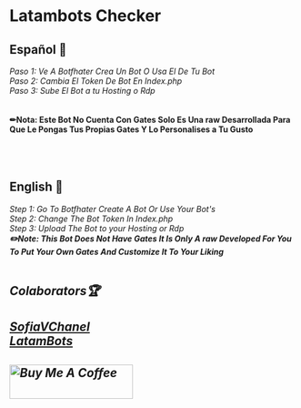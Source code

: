 <h1>Latambots Checker</h1>
<h2>Español 📌</h2>
<i>Paso 1: Ve A Botfhater Crea Un Bot O Usa El De Tu Bot</i><br>
<i>Paso 2: Cambia El Token De Bot En Index.php</i><br>
<i>Paso 3: Sube El Bot a tu Hosting o Rdp</i><br><br><br>
<b>✏Nota: Este Bot No Cuenta Con Gates Solo Es Una raw Desarrollada Para Que Le Pongas Tus Propias Gates Y Lo Personalises a Tu Gusto</b>
<br><br><br><br>
<h2>English 📸</h2>
<i>Step 1: Go To Botfhater Create A Bot Or Use Your Bot's</i><br>
<i>Step 2: Change The Bot Token In Index.php</i><br>
<i>Step 3: Upload The Bot to your Hosting or Rdp<i><br>
<b>✏️Note: This Bot Does Not Have Gates It Is Only A raw Developed For You To Put Your Own Gates And Customize It To Your Liking</b><br><br>

 <h2>Colaborators🏆<h2>
   <b><a href="https://t.me/Sofiavchanel">SofiaVChanel</a></b><br>
   <b><a href="https://t.me/LatamBots">LatamBots</a></b>
  <h2><a href="https://paypal.me/Tuscuentascom" target="_blank"><img src="https://cdn.buymeacoffee.com/buttons/v2/default-blue.png" alt="Buy Me A Coffee" style="height: 60px !important;width: 217px !important;" ></a></h2>
